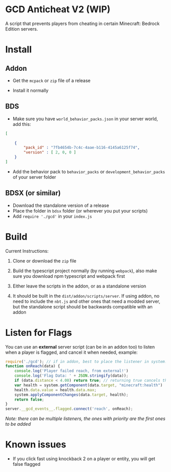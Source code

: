 # GCD Anticheat V2 (WIP)
 A script that prevents players from cheating in certain Minecraft: Bedrock Edition servers.

# Install
## Addon
-  Get the `mcpack` or `zip` file of a release

-  Install it normally

## BDS
-  Make sure you have `world_behavior_packs.json` in your server world, add this:

```json
[
	
	{
		"pack_id" : "7fb4654b-7c4c-4aae-b116-4145a6125f74",
		"version" : [ 2, 0, 0 ]
	}
]
```

-  Add the behavior pack to `behavior_packs` or `development_behavior_packs` of your server folder

## BDSX (or similar)

- Download the standalone version of a release
- Place the folder in `bdsx` folder (or wherever you put your scripts)
- Add `require './gcd'` in your `index.js`

# Build
 Current Instructions:

1. Clone or download the `zip` file

2. Build the typescript project normally (by running `webpack`), also make sure you download npm typescript and webpack first

3. Either leave the scripts in the addon, or as a standalone version

4. It should be built in the `dist/addon/scripts/server`. If using addon, no need to include the `nbt.js` and other ones that need a modded server, but the standalone script should be backwards compatible with an addon

# Listen for Flags

You can use an **external** server script (can be in an addon too) to listen when a player is flagged, and cancel it when needed, example:

```js
require('./gcd'); // if in addon, best to place the listener in system.initialize
function onReach(data) {
    console.log('Player failed reach, from external!')
    console.log('Flag Data: ' + JSON.stringify(data));
    if (data.distance < 4.00) return true; // returning true cancels the flag
    var health = system.getComponent(data.target, "minecraft:health")
    health.data.value = health.data.max;
    system.applyComponentChanges(data.target, health);
    return false;
}
server.__gcd_events__.flagged.connect('reach', onReach);
```

*Note: there can be multiple listeners, the ones with priority are the first ones to be added*

# Known issues
- If you click fast using knockback 2 on a player or entity, you will get false flagged
